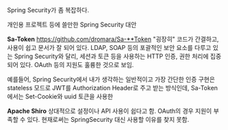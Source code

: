 
Spring Security가 좀 복잡하다.

개인용 프로젝트 등에 쓸만한 Spring Security 대안


**Sa-Token**
https://github.com/dromara/Sa-**Token
"굉장히" 코드가 간결하고, 사용이 쉽고 문서가 잘 되어 있다.
LDAP, SOAP 등의 포괄적인 보안 요소를 다루고 있는 Spring Security와 달리, 세션과 토큰 등을 사용하는 HTTP 인증, 권한 처리에 집중되어 있다. OAuth 등의 지원도 훌륭한 것으로 보임.

예를들어, Spring Security에서 내가 생각하는 일반적이고 가장 간단한 인증 구현은 stateless 모드로 JWT를 Authorization Header로 주고 받는 방식인데,
Sa-Token에서는 Set-Cookie와 uuid 토큰을 사용한 


**Apache Shiro**
상대적으로 설정이나 API 사용이 쉽다고 함.
OAuth의 경우 지원이 부족할 수 있다.
현재로써는 SpringSecurity 대신 사용할 이유를 찾지 못함.